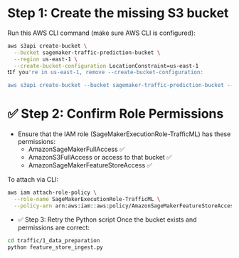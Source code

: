 # Step 1: Create the missing S3 bucket
Run this AWS CLI command (make sure AWS CLI is configured):
```bash
aws s3api create-bucket \
  --bucket sagemaker-traffic-prediction-bucket \
  --region us-east-1 \
  --create-bucket-configuration LocationConstraint=us-east-1
❗If you're in us-east-1, remove --create-bucket-configuration:

aws s3api create-bucket --bucket sagemaker-traffic-prediction-bucket --region us-east-1
```
# ✅ Step 2: Confirm Role Permissions
 - Ensure that the IAM role (SageMakerExecutionRole-TrafficML) has these permissions:
    - AmazonSageMakerFullAccess ✅
    - AmazonS3FullAccess or access to that bucket ✅
    - AmazonSageMakerFeatureStoreAccess ✅

To attach via CLI:
```bash
aws iam attach-role-policy \
  --role-name SageMakerExecutionRole-TrafficML \
  --policy-arn arn:aws:iam::aws:policy/AmazonSageMakerFeatureStoreAccess
```
- ✅ Step 3: Retry the Python script
Once the bucket exists and permissions are correct:
```bash
cd traffic/1_data_preparation
python feature_store_ingest.py
```
